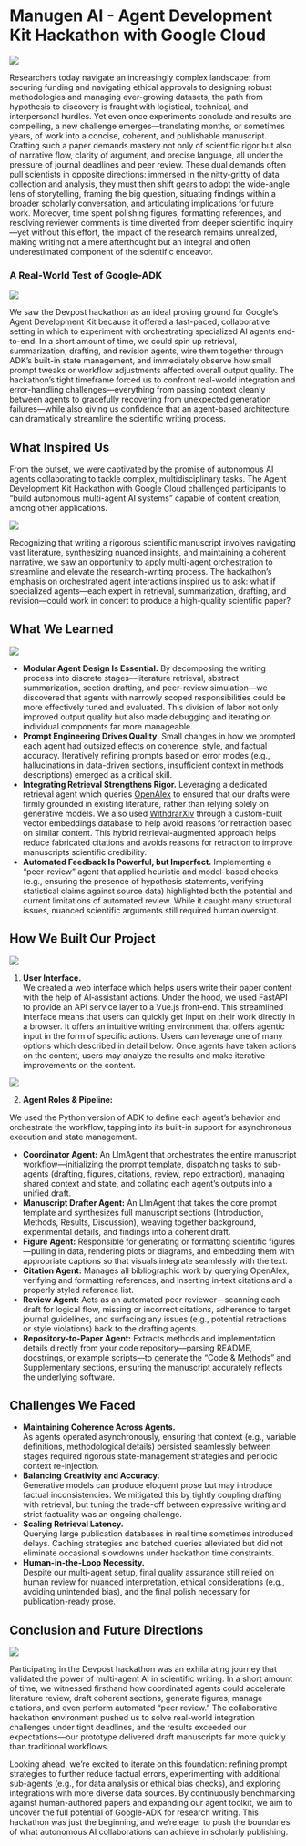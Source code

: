 # Manugen AI - Agent Development Kit Hackathon with Google Cloud

![](media/manuscript_deadlines.png)

Researchers today navigate an increasingly complex landscape: from securing funding and navigating ethical approvals to designing robust methodologies and managing ever-growing datasets, the path from hypothesis to discovery is fraught with logistical, technical, and interpersonal hurdles.
Yet even once experiments conclude and results are compelling, a new challenge emerges—translating months, or sometimes years, of work into a concise, coherent, and publishable manuscript.
Crafting such a paper demands mastery not only of scientific rigor but also of narrative flow, clarity of argument, and precise language, all under the pressure of journal deadlines and peer review.
These dual demands often pull scientists in opposite directions: immersed in the nitty-gritty of data collection and analysis, they must then shift gears to adopt the wide-angle lens of storytelling, framing the big question, situating findings within a broader scholarly conversation, and articulating implications for future work.
Moreover, time spent polishing figures, formatting references, and resolving reviewer comments is time diverted from deeper scientific inquiry—yet without this effort, the impact of the research remains unrealized, making writing not a mere afterthought but an integral and often underestimated component of the scientific endeavor.

### A Real-World Test of Google-ADK

![](media/hackathon.png)

We saw the Devpost hackathon as an ideal proving ground for Google’s Agent Development Kit because it offered a fast-paced, collaborative setting in which to experiment with orchestrating specialized AI agents end-to-end.
In a short amount of time, we could spin up retrieval, summarization, drafting, and revision agents, wire them together through ADK’s built-in state management, and immediately observe how small prompt tweaks or workflow adjustments affected overall output quality.
The hackathon’s tight timeframe forced us to confront real-world integration and error-handling challenges—everything from passing context cleanly between agents to gracefully recovering from unexpected generation failures—while also giving us confidence that an agent-based architecture can dramatically streamline the scientific writing process.

## What Inspired Us

From the outset, we were captivated by the promise of autonomous AI agents collaborating to tackle complex, multidisciplinary tasks.
The Agent Development Kit Hackathon with Google Cloud challenged participants to “build autonomous multi-agent AI systems” capable of content creation, among other applications.

![](media/ai_assisted_writing.png)

Recognizing that writing a rigorous scientific manuscript involves navigating vast literature, synthesizing nuanced insights, and maintaining a coherent narrative, we saw an opportunity to apply multi-agent orchestration to streamline and elevate the research-writing process.
The hackathon’s emphasis on orchestrated agent interactions inspired us to ask: what if specialized agents—each expert in retrieval, summarization, drafting, and revision—could work in concert to produce a high-quality scientific paper?

## What We Learned

![](media/writing_assistance_workflow.png)

- **Modular Agent Design Is Essential.** By decomposing the writing process into discrete stages—literature retrieval, abstract summarization, section drafting, and peer-review simulation—we discovered that agents with narrowly scoped responsibilities could be more effectively tuned and evaluated.
This division of labor not only improved output quality but also made debugging and iterating on individual components far more manageable.  
- **Prompt Engineering Drives Quality.** Small changes in how we prompted each agent had outsized effects on coherence, style, and factual accuracy.
Iteratively refining prompts based on error modes (e.g., hallucinations in data-driven sections, insufficient context in methods descriptions) emerged as a critical skill.  
- **Integrating Retrieval Strengthens Rigor.** Leveraging a dedicated retrieval agent which queries [OpenAlex](https://openalex.org/) to ensured that our drafts were firmly grounded in existing literature, rather than relying solely on generative models.
We also used [WithdrarXiv](https://arxiv.org/abs/2412.03775) through a custom-built vector embeddings database to help avoid reasons for retraction based on similar content.
This hybrid retrieval-augmented approach helps reduce fabricated citations and avoids reasons for retraction to improve manuscripts scientific credibility.  
- **Automated Feedback Is Powerful, but Imperfect.** Implementing a “peer-review” agent that applied heuristic and model-based checks (e.g., ensuring the presence of hypothesis statements, verifying statistical claims against source data) highlighted both the potential and current limitations of automated review.
While it caught many structural issues, nuanced scientific arguments still required human oversight.

## How We Built Our Project

![](media/manugen-ai-frontend.png)

1. **User Interface.**  
We created a web interface which helps users write their paper content with the help of AI‐assistant actions.
Under the hood, we used FastAPI to provide an API service layer to a Vue.js front‐end.
This streamlined interface means that users can quickly get input on their work directly in a browser.
It offers an intuitive writing environment that offers agentic input in the form of specific actions.
Users can leverage one of many options which described in detail below.
Once agents have taken actions on the content, users may analyze the results and make iterative improvements on the content.

![](media/coordinator_agent.png)

2. **Agent Roles & Pipeline:** 
 
We used the Python version of ADK to define each agent’s behavior and orchestrate the workflow, tapping into its built-in support for asynchronous execution and state management. 
- **Coordinator Agent:** An LlmAgent that orchestrates the entire manuscript workflow—initializing the prompt template, dispatching tasks to sub-agents (drafting, figures, citations, review, repo extraction), managing shared context and state, and collating each agent’s outputs into a unified draft.  
- **Manuscript Drafter Agent:** An LlmAgent that takes the core prompt template and synthesizes full manuscript sections (Introduction, Methods, Results, Discussion), weaving together background, experimental details, and findings into a coherent draft.  
- **Figure Agent:** Responsible for generating or formatting scientific figures—pulling in data, rendering plots or diagrams, and embedding them with appropriate captions so that visuals integrate seamlessly with the text.  
- **Citation Agent:** Manages all bibliographic work by querying OpenAlex, verifying and formatting references, and inserting in‐text citations and a properly styled reference list.  
- **Review Agent:** Acts as an automated peer reviewer—scanning each draft for logical flow, missing or incorrect citations, adherence to target journal guidelines, and surfacing any issues (e.g., potential retractions or style violations) back to the drafting agents.  
- **Repository‐to‐Paper Agent:** Extracts methods and implementation details directly from your code repository—parsing README, docstrings, or example scripts—to generate the “Code & Methods” and Supplementary sections, ensuring the manuscript accurately reflects the underlying software.  

## Challenges We Faced

- **Maintaining Coherence Across Agents.**  
  As agents operated asynchronously, ensuring that context (e.g., variable definitions, methodological details) persisted seamlessly between stages required rigorous state-management strategies and periodic context re-injection.  
- **Balancing Creativity and Accuracy.**  
  Generative models can produce eloquent prose but may introduce factual inconsistencies. We mitigated this by tightly coupling drafting with retrieval, but tuning the trade-off between expressive writing and strict factuality was an ongoing challenge.  
- **Scaling Retrieval Latency.**  
  Querying large publication databases in real time sometimes introduced delays. Caching strategies and batched queries alleviated but did not eliminate occasional slowdowns under hackathon time constraints.  
- **Human-in-the-Loop Necessity.**  
  Despite our multi-agent setup, final quality assurance still relied on human review for nuanced interpretation, ethical considerations (e.g., avoiding unintended bias), and the final polish necessary for publication-ready prose.

## Conclusion and Future Directions

![](media/ai_and_scientist_bright_future.png)

Participating in the Devpost hackathon was an exhilarating journey that validated the power of multi-agent AI in scientific writing.
In a short amount of time, we witnessed firsthand how coordinated agents could accelerate literature review, draft coherent sections, generate figures, manage citations, and even perform automated “peer review.”
The collaborative hackathon environment pushed us to solve real-world integration challenges under tight deadlines, and the results exceeded our expectations—our prototype delivered draft manuscripts far more quickly than traditional workflows.

Looking ahead, we’re excited to iterate on this foundation: refining prompt strategies to further reduce factual errors, experimenting with additional sub-agents (e.g., for data analysis or ethical bias checks), and exploring integrations with more diverse data sources.
By continuously benchmarking against human-authored papers and expanding our agent toolkit, we aim to uncover the full potential of Google-ADK for research writing.
This hackathon was just the beginning, and we’re eager to push the boundaries of what autonomous AI collaborations can achieve in scholarly publishing.
